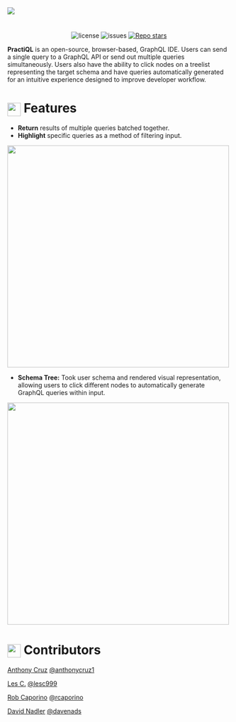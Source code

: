 <img src="./images/PractiQL-logodark.png">

#
<p align="center">
  <img alt="license" src="https://img.shields.io/github/license/oslabs-beta/PractiQL">
  <img alt="issues" src="https://img.shields.io/github/issues/oslabs-beta/PractiQL">
  <a href='https://github.com/oslabs-beta/PractiQL/stargazers'><img alt="Repo stars" src="https://img.shields.io/github/stars/oslabs-beta/PractiQL?logoColor=%2334495e&style=social"></a>
</p>


**PractiQL** is an open-source, browser-based, GraphQL IDE. Users can send a single query to a GraphQL API or send out multiple queries simultaneously. Users also have the ability to click nodes on a treelist representing the target schema and have queries automatically generated for an intuitive experience designed to improve developer workflow.


# <image width=30 align="center" src="./images/Logo-Dark.png"> **Features**
  
<ul>
  <li>
    <b>Return</b> results of multiple queries batched together.
  </li>
  <li>
    <b>Highlight</b> specific queries as a method of filtering input.
  </li>
</ul>
  <image width=500 src="./images/PractiQL-mq.gif">
  
 <ul>
    <li>
      <b>Schema Tree:</b> Took user schema and rendered visual representation, allowing users to click different nodes to automatically generate GraphQL queries within input.
    </li>
 </ul>
  
  <image width=500 src="./images/PractiQL-schemaTree.gif">
  
  
  
 
  
  
  # <image width=30 align="center" src="./images/Logo-Dark.png"> **Contributors**
  
  
[Anthony Cruz](linkedin.com/in/anthonycruz2) [@anthonycruz1](https://github.com/anthonycruz1)

[Les C.](linkedin.com/in/leschae) [@lesc999](https://github.com/lesc999)

[Rob Caporino](https://www.linkedin.com/in/rob-a-caporino/) [@rcaporino](https://github.com/rcaporino)

[David Nadler](https://www.linkedin.com/in/davenads/) [@davenads](https://github.com/Davenads)
  

